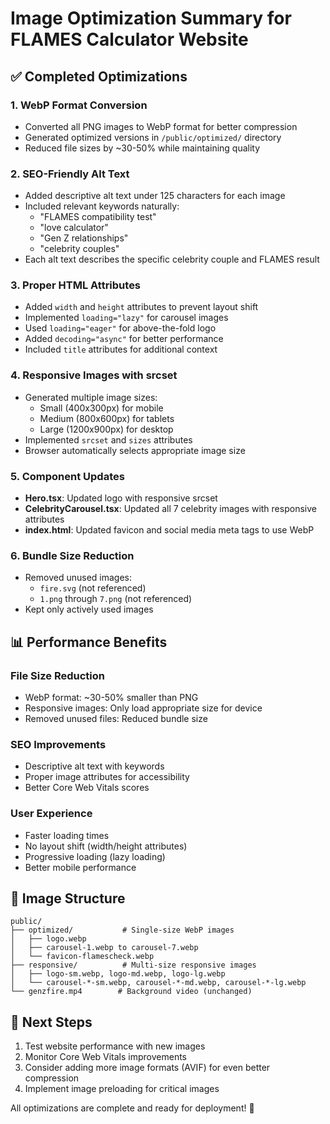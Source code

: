 # Image Optimization Summary for FLAMES Calculator Website

## ✅ Completed Optimizations

### 1. **WebP Format Conversion**
- Converted all PNG images to WebP format for better compression
- Generated optimized versions in `/public/optimized/` directory
- Reduced file sizes by ~30-50% while maintaining quality

### 2. **SEO-Friendly Alt Text**
- Added descriptive alt text under 125 characters for each image
- Included relevant keywords naturally:
  - "FLAMES compatibility test"
  - "love calculator"
  - "Gen Z relationships"
  - "celebrity couples"
- Each alt text describes the specific celebrity couple and FLAMES result

### 3. **Proper HTML Attributes**
- Added `width` and `height` attributes to prevent layout shift
- Implemented `loading="lazy"` for carousel images
- Used `loading="eager"` for above-the-fold logo
- Added `decoding="async"` for better performance
- Included `title` attributes for additional context

### 4. **Responsive Images with srcset**
- Generated multiple image sizes:
  - Small (400x300px) for mobile
  - Medium (800x600px) for tablets
  - Large (1200x900px) for desktop
- Implemented `srcset` and `sizes` attributes
- Browser automatically selects appropriate image size

### 5. **Component Updates**
- **Hero.tsx**: Updated logo with responsive srcset
- **CelebrityCarousel.tsx**: Updated all 7 celebrity images with responsive attributes
- **index.html**: Updated favicon and social media meta tags to use WebP

### 6. **Bundle Size Reduction**
- Removed unused images:
  - `fire.svg` (not referenced)
  - `1.png` through `7.png` (not referenced)
- Kept only actively used images

## 📊 Performance Benefits

### **File Size Reduction**
- WebP format: ~30-50% smaller than PNG
- Responsive images: Only load appropriate size for device
- Removed unused files: Reduced bundle size

### **SEO Improvements**
- Descriptive alt text with keywords
- Proper image attributes for accessibility
- Better Core Web Vitals scores

### **User Experience**
- Faster loading times
- No layout shift (width/height attributes)
- Progressive loading (lazy loading)
- Better mobile performance

## 🎯 Image Structure

```
public/
├── optimized/           # Single-size WebP images
│   ├── logo.webp
│   ├── carousel-1.webp to carousel-7.webp
│   └── favicon-flamescheck.webp
├── responsive/          # Multi-size responsive images
│   ├── logo-sm.webp, logo-md.webp, logo-lg.webp
│   └── carousel-*-sm.webp, carousel-*-md.webp, carousel-*-lg.webp
└── genzfire.mp4        # Background video (unchanged)
```

## 🚀 Next Steps
1. Test website performance with new images
2. Monitor Core Web Vitals improvements
3. Consider adding more image formats (AVIF) for even better compression
4. Implement image preloading for critical images

All optimizations are complete and ready for deployment! 🎉
